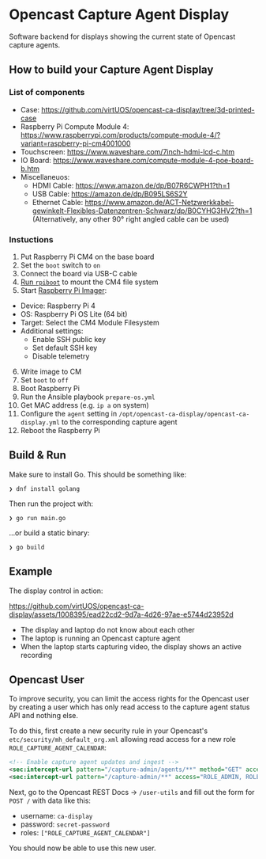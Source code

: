 # Opencast Capture Agent Display

Software backend for displays showing the current state of Opencast capture agents.

## How to build your Capture Agent Display

### List of components

- Case: https://github.com/virtUOS/opencast-ca-display/tree/3d-printed-case
- Raspberry Pi Compute Module 4: https://www.raspberrypi.com/products/compute-module-4/?variant=raspberry-pi-cm4001000
- Touchscreen: https://www.waveshare.com/7inch-hdmi-lcd-c.htm
- IO Board: https://www.waveshare.com/compute-module-4-poe-board-b.htm
- Miscellaneuos:
    - HDMI Cable: https://www.amazon.de/dp/B07R6CWPH1?th=1
    - USB Cable: https://amazon.de/dp/B095LS6S2Y
    - Ethernet Cable: https://www.amazon.de/ACT-Netzwerkkabel-gewinkelt-Flexibles-Datenzentren-Schwarz/dp/B0CYHG3HV2?th=1 (Alternatively, any other 90° right angled cable can be used)

### Instuctions

1. Put Raspberry Pi CM4 on the base board
2. Set the `boot` switch to `on`
3. Connect the board via USB-C cable
4. [Run `rpiboot`](https://github.com/raspberrypi/usbboot) to mount the CM4 file system
5. Start [Raspberry Pi Imager](https://www.raspberrypi.com/software/):
- Device: Raspberry Pi 4
- OS: Raspberry Pi OS Lite (64 bit)
- Target: Select the CM4 Module Filesystem
- Additional settings:
    - Enable SSH public key
    - Set default SSH key
    - Disable telemetry
6. Write image to CM 
7. Set `boot` to `off`
8. Boot Raspberry Pi
9. Run the Ansible playbook `prepare-os.yml`
10. Get MAC address (e.g. `ip a` on system)
11. Configure the `agent` setting in `/opt/opencast-ca-display/opencast-ca-display.yml` to the corresponding capture agent
12. Reboot the Raspberry Pi

## Build & Run

Make sure to install Go. This should be something like:

```
❯ dnf install golang
```

Then run the project with:

```
❯ go run main.go
```

…or build a static binary:

```
❯ go build
```

## Example

The display control in action:

https://github.com/virtUOS/opencast-ca-display/assets/1008395/ead22cd2-9d7a-4d26-97ae-e5744d23952d

- The display and laptop do not know about each other
- The laptop is running an Opencast capture agent
- When the laptop starts capturing video, the display shows an active recording

## Opencast User

To improve security, you can limit the access rights for the Opencast user by
creating a user which has only read access to the capture agent status API and
nothing else.

To do this, first create a new security rule in your Opencast's
`etc/security/mh_default_org.xml` allowing read access for a new role
`ROLE_CAPTURE_AGENT_CALENDAR`:

```xml
<!-- Enable capture agent updates and ingest -->
<sec:intercept-url pattern="/capture-admin/agents/**" method="GET" access="ROLE_ADMIN, ROLE_CAPTURE_AGENT, ROLE_CAPTURE_AGENT_CALENDAR" />
<sec:intercept-url pattern="/capture-admin/**" access="ROLE_ADMIN, ROLE_CAPTURE_AGENT" />
```

Next, go to the Opencast  REST Docs → `/user-utils` and fill out the form for
`POST /` with data like this:

- username: `ca-display`
- password: `secret-password`
- roles: `["ROLE_CAPTURE_AGENT_CALENDAR"]`

You should now be able to use this new user.
